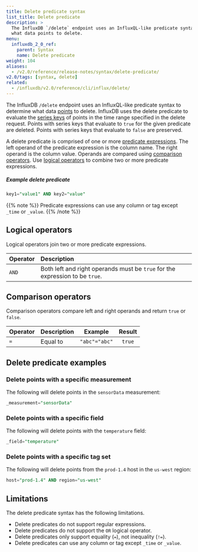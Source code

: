 ```yaml
---
title: Delete predicate syntax
list_title: Delete predicate
description: >
  The InfluxDB `/delete` endpoint uses an InfluxQL-like predicate syntax to determine
  what data points to delete.
menu:
  influxdb_2_0_ref:
    parent: Syntax
    name: Delete predicate
weight: 104
aliases:
  - /v2.0/reference/release-notes/syntax/delete-predicate/
v2.0/tags: [syntax, delete]
related:
  - /influxdb/v2.0/reference/cli/influx/delete/
---
```


The InfluxDB `/delete` endpoint uses an InfluxQL-like predicate syntax to determine
what data [points](/v2.0/reference/glossary/#point) to delete.
InfluxDB uses the delete predicate to evaluate the [series keys](/v2.0/reference/glossary/#series-key)
of points in the time range specified in the delete request.
Points with series keys that evaluate to `true` for the given predicate are deleted.
Points with series keys that evaluate to `false` are preserved.

A delete predicate is comprised of one or more [predicate expressions](/v2.0/reference/glossary/#predicate-expression).
The left operand of the predicate expression is the column name.
The right operand is the column value.
Operands are compared using [comparison operators](#comparison-operators).
Use [logical operators](#logical-operators) to combine two or more predicate expressions.

##### Example delete predicate
```sql
key1="value1" AND key2="value"
```
{{% note %}}
Predicate expressions can use any column or tag except `_time` or `_value`.
{{% /note %}}

## Logical operators
Logical operators join two or more predicate expressions.

| Operator | Description                                                                  |
|:-------- |:-----------                                                                  |
| `AND`    | Both left and right operands must be `true` for the expression to be `true`. |

## Comparison operators
Comparison operators compare left and right operands and return `true` or `false`.

| Operator | Description  | Example        | Result |
|:-------- |:-----------  |:-------:       |:------:|
| `=`      | Equal to     | `"abc"="abc"`  | `true` |

## Delete predicate examples

### Delete points with a specific measurement
The following will delete points in the `sensorData` measurement:

```sql
_measurement="sensorData"
```

### Delete points with a specific field
The following will delete points with the `temperature` field:

```sql
_field="temperature"
```

### Delete points with a specific tag set
The following will delete points from the `prod-1.4` host in the `us-west` region:

```sql
host="prod-1.4" AND region="us-west"
```

## Limitations
The delete predicate syntax has the following limitations.

- Delete predicates do not support regular expressions.
- Delete predicates do not support the `OR` logical operator.
- Delete predicates only support equality (`=`), not inequality (`!=`).
- Delete predicates can use any column or tag except `_time` or `_value`.
